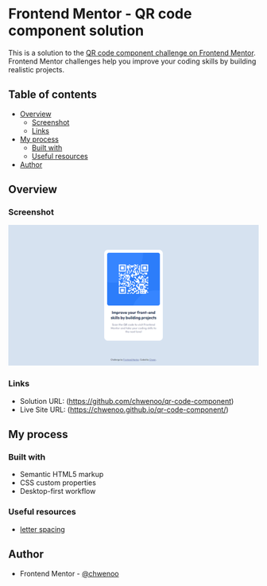 # Frontend Mentor - QR code component solution

This is a solution to the [QR code component challenge on Frontend Mentor](https://www.frontendmentor.io/challenges/qr-code-component-iux_sIO_H). Frontend Mentor challenges help you improve your coding skills by building realistic projects. 

## Table of contents

- [Overview](#overview)
  - [Screenshot](#screenshot)
  - [Links](#links)
- [My process](#my-process)
  - [Built with](#built-with)
  - [Useful resources](#useful-resources)
- [Author](#author)

## Overview

### Screenshot

![](./design/Screenshot.png)

### Links

- Solution URL: (https://github.com/chwenoo/qr-code-component)
- Live Site URL: (https://chwenoo.github.io/qr-code-component/)

## My process

### Built with

- Semantic HTML5 markup
- CSS custom properties
- Desktop-first workflow

### Useful resources

- [letter spacing](https://www.w3schools.com/cssref/pr_text_letter-spacing.php)

## Author

- Frontend Mentor - [@chwenoo](https://www.frontendmentor.io/profile/chwenoo)

